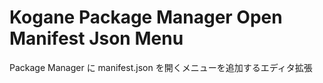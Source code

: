 # Kogane Package Manager Open Manifest Json Menu

Package Manager に manifest.json を開くメニューを追加するエディタ拡張